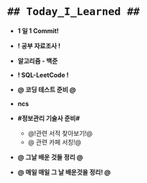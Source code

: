 # `## Today_I_Learned ##`

- **1 일 1 Commit!**
- **! 공부 자료조사 !**
- **알고리즘 - 백준**
- **! SQL-LeetCode !**
- **@ 코딩 테스트 준비 @**
- **ncs**
- **#정보관리 기술사 준비#**
  - @!관련 서적 찾아보기!@
  - @ 관련 카페 서칭!@
- **@ 그날 배운 것들 정리 @**

- **@ 매일 매일 그 날 배운것을 정리! @**

